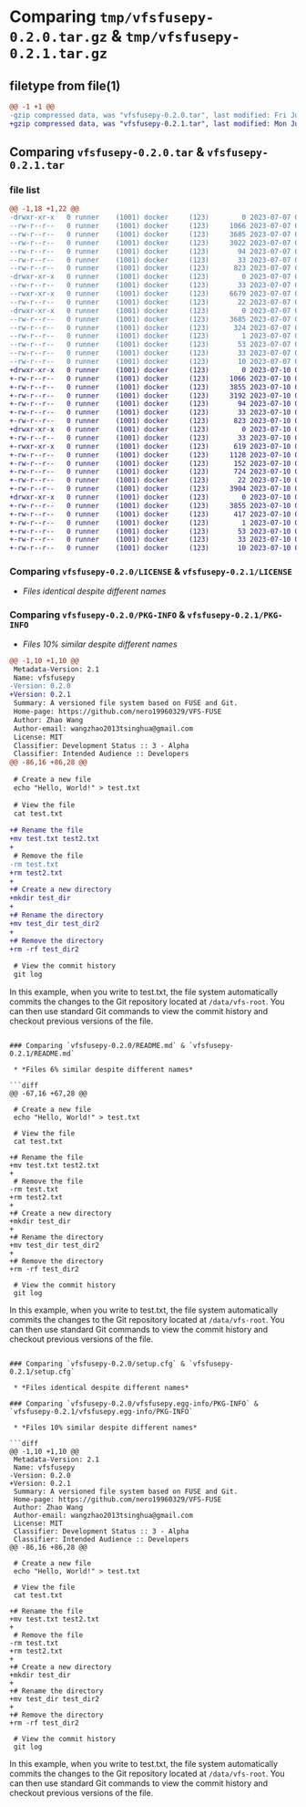 # Comparing `tmp/vfsfusepy-0.2.0.tar.gz` & `tmp/vfsfusepy-0.2.1.tar.gz`

## filetype from file(1)

```diff
@@ -1 +1 @@
-gzip compressed data, was "vfsfusepy-0.2.0.tar", last modified: Fri Jul  7 07:52:37 2023, max compression
+gzip compressed data, was "vfsfusepy-0.2.1.tar", last modified: Mon Jul 10 08:25:22 2023, max compression
```

## Comparing `vfsfusepy-0.2.0.tar` & `vfsfusepy-0.2.1.tar`

### file list

```diff
@@ -1,18 +1,22 @@
-drwxr-xr-x   0 runner    (1001) docker     (123)        0 2023-07-07 07:52:37.315151 vfsfusepy-0.2.0/
--rw-r--r--   0 runner    (1001) docker     (123)     1066 2023-07-07 07:52:24.000000 vfsfusepy-0.2.0/LICENSE
--rw-r--r--   0 runner    (1001) docker     (123)     3685 2023-07-07 07:52:37.315151 vfsfusepy-0.2.0/PKG-INFO
--rw-r--r--   0 runner    (1001) docker     (123)     3022 2023-07-07 07:52:24.000000 vfsfusepy-0.2.0/README.md
--rw-r--r--   0 runner    (1001) docker     (123)       94 2023-07-07 07:52:24.000000 vfsfusepy-0.2.0/pyproject.toml
--rw-r--r--   0 runner    (1001) docker     (123)       33 2023-07-07 07:52:24.000000 vfsfusepy-0.2.0/requirements.txt
--rw-r--r--   0 runner    (1001) docker     (123)      823 2023-07-07 07:52:37.315151 vfsfusepy-0.2.0/setup.cfg
-drwxr-xr-x   0 runner    (1001) docker     (123)        0 2023-07-07 07:52:37.311151 vfsfusepy-0.2.0/vfsfusepy/
--rw-r--r--   0 runner    (1001) docker     (123)       33 2023-07-07 07:52:24.000000 vfsfusepy-0.2.0/vfsfusepy/__init__.py
--rwxr-xr-x   0 runner    (1001) docker     (123)     6679 2023-07-07 07:52:24.000000 vfsfusepy-0.2.0/vfsfusepy/__main__.py
--rw-r--r--   0 runner    (1001) docker     (123)       22 2023-07-07 07:52:25.000000 vfsfusepy-0.2.0/vfsfusepy/version.py
-drwxr-xr-x   0 runner    (1001) docker     (123)        0 2023-07-07 07:52:37.315151 vfsfusepy-0.2.0/vfsfusepy.egg-info/
--rw-r--r--   0 runner    (1001) docker     (123)     3685 2023-07-07 07:52:37.000000 vfsfusepy-0.2.0/vfsfusepy.egg-info/PKG-INFO
--rw-r--r--   0 runner    (1001) docker     (123)      324 2023-07-07 07:52:37.000000 vfsfusepy-0.2.0/vfsfusepy.egg-info/SOURCES.txt
--rw-r--r--   0 runner    (1001) docker     (123)        1 2023-07-07 07:52:37.000000 vfsfusepy-0.2.0/vfsfusepy.egg-info/dependency_links.txt
--rw-r--r--   0 runner    (1001) docker     (123)       53 2023-07-07 07:52:37.000000 vfsfusepy-0.2.0/vfsfusepy.egg-info/entry_points.txt
--rw-r--r--   0 runner    (1001) docker     (123)       33 2023-07-07 07:52:37.000000 vfsfusepy-0.2.0/vfsfusepy.egg-info/requires.txt
--rw-r--r--   0 runner    (1001) docker     (123)       10 2023-07-07 07:52:37.000000 vfsfusepy-0.2.0/vfsfusepy.egg-info/top_level.txt
+drwxr-xr-x   0 runner    (1001) docker     (123)        0 2023-07-10 08:25:22.851619 vfsfusepy-0.2.1/
+-rw-r--r--   0 runner    (1001) docker     (123)     1066 2023-07-10 08:25:07.000000 vfsfusepy-0.2.1/LICENSE
+-rw-r--r--   0 runner    (1001) docker     (123)     3855 2023-07-10 08:25:22.851619 vfsfusepy-0.2.1/PKG-INFO
+-rw-r--r--   0 runner    (1001) docker     (123)     3192 2023-07-10 08:25:07.000000 vfsfusepy-0.2.1/README.md
+-rw-r--r--   0 runner    (1001) docker     (123)       94 2023-07-10 08:25:07.000000 vfsfusepy-0.2.1/pyproject.toml
+-rw-r--r--   0 runner    (1001) docker     (123)       33 2023-07-10 08:25:07.000000 vfsfusepy-0.2.1/requirements.txt
+-rw-r--r--   0 runner    (1001) docker     (123)      823 2023-07-10 08:25:22.851619 vfsfusepy-0.2.1/setup.cfg
+drwxr-xr-x   0 runner    (1001) docker     (123)        0 2023-07-10 08:25:22.851619 vfsfusepy-0.2.1/vfsfusepy/
+-rw-r--r--   0 runner    (1001) docker     (123)       33 2023-07-10 08:25:07.000000 vfsfusepy-0.2.1/vfsfusepy/__init__.py
+-rwxr-xr-x   0 runner    (1001) docker     (123)      619 2023-07-10 08:25:07.000000 vfsfusepy-0.2.1/vfsfusepy/__main__.py
+-rw-r--r--   0 runner    (1001) docker     (123)     1128 2023-07-10 08:25:07.000000 vfsfusepy-0.2.1/vfsfusepy/file_operations.py
+-rw-r--r--   0 runner    (1001) docker     (123)      152 2023-07-10 08:25:07.000000 vfsfusepy-0.2.1/vfsfusepy/git_operations.py
+-rw-r--r--   0 runner    (1001) docker     (123)      724 2023-07-10 08:25:07.000000 vfsfusepy-0.2.1/vfsfusepy/utils.py
+-rw-r--r--   0 runner    (1001) docker     (123)       22 2023-07-10 08:25:08.000000 vfsfusepy-0.2.1/vfsfusepy/version.py
+-rw-r--r--   0 runner    (1001) docker     (123)     3904 2023-07-10 08:25:07.000000 vfsfusepy-0.2.1/vfsfusepy/vfs.py
+drwxr-xr-x   0 runner    (1001) docker     (123)        0 2023-07-10 08:25:22.851619 vfsfusepy-0.2.1/vfsfusepy.egg-info/
+-rw-r--r--   0 runner    (1001) docker     (123)     3855 2023-07-10 08:25:22.000000 vfsfusepy-0.2.1/vfsfusepy.egg-info/PKG-INFO
+-rw-r--r--   0 runner    (1001) docker     (123)      417 2023-07-10 08:25:22.000000 vfsfusepy-0.2.1/vfsfusepy.egg-info/SOURCES.txt
+-rw-r--r--   0 runner    (1001) docker     (123)        1 2023-07-10 08:25:22.000000 vfsfusepy-0.2.1/vfsfusepy.egg-info/dependency_links.txt
+-rw-r--r--   0 runner    (1001) docker     (123)       53 2023-07-10 08:25:22.000000 vfsfusepy-0.2.1/vfsfusepy.egg-info/entry_points.txt
+-rw-r--r--   0 runner    (1001) docker     (123)       33 2023-07-10 08:25:22.000000 vfsfusepy-0.2.1/vfsfusepy.egg-info/requires.txt
+-rw-r--r--   0 runner    (1001) docker     (123)       10 2023-07-10 08:25:22.000000 vfsfusepy-0.2.1/vfsfusepy.egg-info/top_level.txt
```

### Comparing `vfsfusepy-0.2.0/LICENSE` & `vfsfusepy-0.2.1/LICENSE`

 * *Files identical despite different names*

### Comparing `vfsfusepy-0.2.0/PKG-INFO` & `vfsfusepy-0.2.1/PKG-INFO`

 * *Files 10% similar despite different names*

```diff
@@ -1,10 +1,10 @@
 Metadata-Version: 2.1
 Name: vfsfusepy
-Version: 0.2.0
+Version: 0.2.1
 Summary: A versioned file system based on FUSE and Git.
 Home-page: https://github.com/nero19960329/VFS-FUSE
 Author: Zhao Wang
 Author-email: wangzhao2013tsinghua@gmail.com
 License: MIT
 Classifier: Development Status :: 3 - Alpha
 Classifier: Intended Audience :: Developers
@@ -86,16 +86,28 @@
 
 # Create a new file
 echo "Hello, World!" > test.txt
 
 # View the file
 cat test.txt
 
+# Rename the file
+mv test.txt test2.txt
+
 # Remove the file
-rm test.txt
+rm test2.txt
+
+# Create a new directory
+mkdir test_dir
+
+# Rename the directory
+mv test_dir test_dir2
+
+# Remove the directory
+rm -rf test_dir2
 
 # View the commit history
 git log
 ```
 
 In this example, when you write to test.txt, the file system automatically commits the changes to the Git repository located at `/data/vfs-root`. You can then use standard Git commands to view the commit history and checkout previous versions of the file.
```

### Comparing `vfsfusepy-0.2.0/README.md` & `vfsfusepy-0.2.1/README.md`

 * *Files 6% similar despite different names*

```diff
@@ -67,16 +67,28 @@
 
 # Create a new file
 echo "Hello, World!" > test.txt
 
 # View the file
 cat test.txt
 
+# Rename the file
+mv test.txt test2.txt
+
 # Remove the file
-rm test.txt
+rm test2.txt
+
+# Create a new directory
+mkdir test_dir
+
+# Rename the directory
+mv test_dir test_dir2
+
+# Remove the directory
+rm -rf test_dir2
 
 # View the commit history
 git log
 ```
 
 In this example, when you write to test.txt, the file system automatically commits the changes to the Git repository located at `/data/vfs-root`. You can then use standard Git commands to view the commit history and checkout previous versions of the file.
```

### Comparing `vfsfusepy-0.2.0/setup.cfg` & `vfsfusepy-0.2.1/setup.cfg`

 * *Files identical despite different names*

### Comparing `vfsfusepy-0.2.0/vfsfusepy.egg-info/PKG-INFO` & `vfsfusepy-0.2.1/vfsfusepy.egg-info/PKG-INFO`

 * *Files 10% similar despite different names*

```diff
@@ -1,10 +1,10 @@
 Metadata-Version: 2.1
 Name: vfsfusepy
-Version: 0.2.0
+Version: 0.2.1
 Summary: A versioned file system based on FUSE and Git.
 Home-page: https://github.com/nero19960329/VFS-FUSE
 Author: Zhao Wang
 Author-email: wangzhao2013tsinghua@gmail.com
 License: MIT
 Classifier: Development Status :: 3 - Alpha
 Classifier: Intended Audience :: Developers
@@ -86,16 +86,28 @@
 
 # Create a new file
 echo "Hello, World!" > test.txt
 
 # View the file
 cat test.txt
 
+# Rename the file
+mv test.txt test2.txt
+
 # Remove the file
-rm test.txt
+rm test2.txt
+
+# Create a new directory
+mkdir test_dir
+
+# Rename the directory
+mv test_dir test_dir2
+
+# Remove the directory
+rm -rf test_dir2
 
 # View the commit history
 git log
 ```
 
 In this example, when you write to test.txt, the file system automatically commits the changes to the Git repository located at `/data/vfs-root`. You can then use standard Git commands to view the commit history and checkout previous versions of the file.
```

